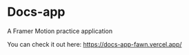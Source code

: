 # Docs-app
 A Framer Motion practice application

 You can check it out here: https://docs-app-fawn.vercel.app/
